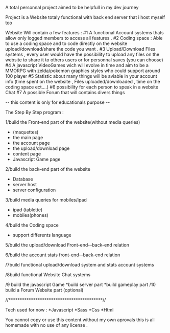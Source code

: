A total personnal project aimed to be helpfull in my dev journey 

Project is a Website totaly functional with back end server that i host myself too 

Website Will contain a few features :
#1 A functional Account systems thats allow only logged members to access all features .
#2 Coding space : Able to use a coding space and to code directly on the website upload/download/share the code you want .
#3 Upload/Download Files systems , every user would have the possibility to upload any files on the website to share it to others users or for personnal saves (you can choose)
#4 A javascript VideoGames wich will evolve in time and aim to be a MMORPG with zelda/pokemon graphics styles who could support around 100 player 
#5 Statistic about many things will be aviable in your account info (time spent on the website , Files uploaded/downloaded , time on the coding space ect....) 
#6 possibility for each person to speak in a website Chat
#7 A possible Forum that will contains divers things 

-- this content is only for educationals purpose --


The Step By Step program :

1/build the Front-end part of the website(without media queries)
  * (maquettes)
  * the main page
  * the account page
  * the upload/download page
  * content page
  * Javascript Game page
    
2/build the back-end part of the website
  * Database
  * server host
  * server configuration
    
3/build media queries for mobiles/ipad
  * ipad (tablette)
  * mobiles(phones)
    
4/build the Coding space
  * support differents language
    
5/build the upload/download Front-end--back-end relation

6/build the account stats front-end--back-end relation

/7build functional upload/download system and stats account systems

/8build functional Website Chat systems

/9 build the javascript Game
  *build server part
  *build gameplay part
/10 build a Forum Website part (optional)


//******************************************//
                
Tech used for now :
 *Javascript
 *Sass
 *Css
 *Html


You cannot copy or use this content without my own aprovals this is all homemade with no use of any license .
